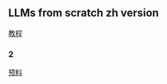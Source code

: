## LLMs from scratch zh version
[教程](https://blog.buhe.dev/%E4%B8%80%E6%AD%A5%E6%AD%A5%E8%AE%AD%E7%BB%83%E8%87%AA%E5%B7%B1%E7%9A%84%E4%B8%AD%E6%96%87-llm)

### 2
[预料](https://huggingface.co/datasets/pleisto/wikipedia-cn-20230720-filtered)